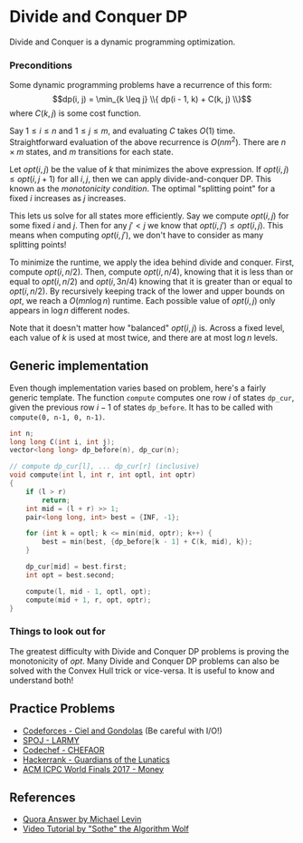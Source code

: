 <!--?title Divide and Conquer DP-->

# Divide and Conquer DP

Divide and Conquer is a dynamic programming optimization.

### Preconditions
Some dynamic programming problems have a recurrence of this form: $$dp(i, j) =
\min_{k \leq j} \\{ dp(i - 1, k) + C(k, j) \\}$$ where $C(k, j)$ is some cost
function. 

Say $1 \leq i \leq n$ and $1 \leq j \leq m$, and evaluating $C$ takes $O(1)$
time. Straightforward evaluation of the above recurrence is $O(n m^2)$. There
are $n \times m$ states, and $m$ transitions for each state.

Let $opt(i, j)$ be the value of $k$ that minimizes the above expression. If
$opt(i, j) \leq opt(i, j + 1)$ for all $i, j$, then we can apply
divide-and-conquer DP. This known as the _monotonicity condition_. The optimal
"splitting point" for a fixed $i$ increases as $j$ increases.

This lets us solve for all states more efficiently. Say we compute $opt(i, j)$
for some fixed $i$ and $j$. Then for any $j' < j$ we know that $opt(i, j') \leq opt(i, j)$.
This means when computing $opt(i, j')$, we don't have to consider as many
splitting points!

To minimize the runtime, we apply the idea behind divide and conquer. First,
compute $opt(i, n / 2)$. Then, compute $opt(i, n / 4)$, knowing that it is less
than or equal to $opt(i, n / 2)$ and $opt(i, 3 n / 4)$ knowing that it is
greater than or equal to $opt(i, n / 2)$. By recursively keeping track of the
lower and upper bounds on $opt$, we reach a $O(m n \log n)$ runtime. Each
possible value of $opt(i, j)$ only appears in $\log n$ different nodes.

Note that it doesn't matter how "balanced" $opt(i, j)$ is. Across a fixed
level, each value of $k$ is used at most twice, and there are at most $\log n$
levels.

## Generic implementation

Even though implementation varies based on problem, here's a fairly generic
template.
The function `compute` computes one row $i$ of states `dp_cur`, given the previous row $i-1$ of states `dp_before`.
It has to be called with `compute(0, n-1, 0, n-1)`.

```cpp
int n;
long long C(int i, int j);
vector<long long> dp_before(n), dp_cur(n);

// compute dp_cur[l], ... dp_cur[r] (inclusive)
void compute(int l, int r, int optl, int optr)
{
    if (l > r)
        return;
    int mid = (l + r) >> 1;
    pair<long long, int> best = {INF, -1};

    for (int k = optl; k <= min(mid, optr); k++) {
        best = min(best, {dp_before[k - 1] + C(k, mid), k});
    }

    dp_cur[mid] = best.first;
    int opt = best.second;

    compute(l, mid - 1, optl, opt);
    compute(mid + 1, r, opt, optr);
}
```

### Things to look out for

The greatest difficulty with Divide and Conquer DP problems is proving the
monotonicity of $opt$. Many Divide and Conquer DP problems can also be solved
with the Convex Hull trick or vice-versa. It is useful to know and understand
both!

## Practice Problems
- [Codeforces - Ciel and Gondolas](https://codeforces.com/contest/321/problem/E) (Be careful with I/O!)
- [SPOJ - LARMY](https://www.spoj.com/problems/LARMY/)
- [Codechef - CHEFAOR](https://www.codechef.com/problems/CHEFAOR)
- [Hackerrank - Guardians of the Lunatics](https://www.hackerrank.com/contests/ioi-2014-practice-contest-2/challenges/guardians-lunatics-ioi14)
- [ACM ICPC World Finals 2017 - Money](https://open.kattis.com/problems/money)

## References
- [Quora Answer by Michael Levin](https://www.quora.com/What-is-divide-and-conquer-optimization-in-dynamic-programming)
- [Video Tutorial by "Sothe" the Algorithm Wolf](https://www.youtube.com/watch?v=wLXEWuDWnzI)
